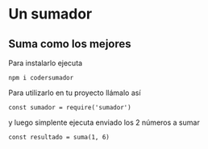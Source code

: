 # Un sumador

## Suma como los mejores

Para instalarlo ejecuta
```
npm i codersumador
```


Para utilizarlo en tu proyecto llámalo así

```
const sumador = require('sumador')
```

y luego simplente ejecuta enviado los 2 números a sumar
```
const resultado = suma(1, 6)
```
